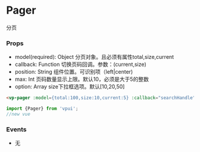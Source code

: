 Pager
======================
分页

### Props

* model(required): Object 分页对象。且必须有属性total,size,current
* callback: Function 切换页码回调。参数：(current,size)
* position: String 组件位置。可识别项（left|center)
* max: Int 页码数量显示上限。默认10，必须是大于5的整数
* option: Array size下拉框选项。默认[10,20,50] 

```html
<vp-pager :model={total:100,size:10,current:5} :callback="searchHandle"></vp-pager>
```

```js
import {Pager} from 'vpui';
//new vue
```

### Events

* 无